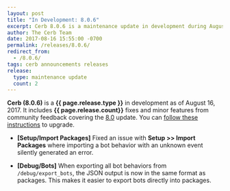 ```yaml
---
layout: post
title: "In Development: 8.0.6"
excerpt: Cerb 8.0.6 is a maintenance update in development during August 2017 with 2 minor features and fixes from community feedback.
author: The Cerb Team
date: 2017-08-16 15:55:00 -0700
permalink: /releases/8.0.6/
redirect_from:
  - /8.0.6/
tags: cerb announcements releases
release:
  type: maintenance update
  count: 2
---
```


**Cerb (8.0.6)** is a **{{ page.release.type }}** in development as of August 16, 2017. It includes **{{ page.release.count}}** fixes and minor features from community feedback covering the [8.0](/releases/8.0/) update.  You can [follow these instructions](/docs/upgrading/) to upgrade.

* **[Setup/Import Packages]** Fixed an issue with **Setup >> Import Packages** where importing a bot behavior with an unknown event silently generated an error.

* **[Debug/Bots]** When exporting all bot behaviors from `/debug/export_bots`, the JSON output is now in the same format as packages. This makes it easier to export bots directly into packages.

